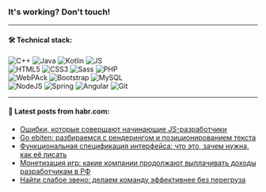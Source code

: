 ### It's working? Don't touch!

---

#### 🛠️ Technical stack:

![C++](https://img.shields.io/badge/C++-informational?logo=c%2B%2B&style=flat&logoColor=white&color=9C033A)
![Java](https://img.shields.io/badge/Java-informational?logo=java&style=flat&logoColor=white&color=007396)
![Kotlin](https://img.shields.io/badge/Kotlin-informational?logo=Kotlin&style=flat&logoColor=white&color=0095D5)
![JS](https://img.shields.io/badge/JS-informational?logo=javaScript&style=flat&logoColor=black&color=F7Df1E) <br>
![HTML5](https://img.shields.io/badge/HTML5-informational?logo=html5&style=flat&logoColor=white&color=E34F26)
![CSS3](https://img.shields.io/badge/CSS3-informational?logo=css3&style=flat&logoColor=white&color=157286)
![Sass](https://img.shields.io/badge/Saas-informational?logo=sass&style=flat&logoColor=white&color=hotpink)
![PHP](https://img.shields.io/badge/PHP-informational?logo=php&style=flat&logoColor=white&color=777BB4) <br>
![WebPAck](https://img.shields.io/badge/WebPack-informational?logo=webPack&style=flat&logoColor=white&color=FF6F00)
![Bootstrap](https://img.shields.io/badge/Bootstrap-informational?logo=Bootstrap&style=flat&logoColor=white&color=7952B3)
![MySQL](https://img.shields.io/badge/MySQL-informational?logo=MySQL&style=flat&logoColor=white&color=00f) <br>
![NodeJS](https://img.shields.io/badge/NodeJS-informational?logo=node.js&style=flat&logoColor=white&color=43853D)
![Spring](https://img.shields.io/badge/Spring-informational?logo=Spring&style=flat&logoColor=white&color=0A9EDC)
![Angular](https://img.shields.io/badge/Vue-informational?logo=vue.js&style=flat&logoColor=white&color=red)
![Git](https://img.shields.io/badge/Git-informational?logo=git&style=flat&logoColor=white&color=darkorange)

___

#### 💬 Latest posts from habr.com:

<!-- BLOG-POST-LIST:START -->
- [Ошибки, которые совершают начинающие JS-разработчики](https://habr.com/ru/post/671570/?utm_source=habrahabr&utm_medium=rss&utm_campaign=671570)
- [Go ebiten: разбираемся с рендерингом и позиционированием текста](https://habr.com/ru/post/671556/?utm_source=habrahabr&utm_medium=rss&utm_campaign=671556)
- [Функциональная спецификация интерфейса: что это, зачем нужна, как её писать](https://habr.com/ru/post/671540/?utm_source=habrahabr&utm_medium=rss&utm_campaign=671540)
- [Монетизация игр: какие компании продолжают выплачивать доходы разработчикам в РФ](https://habr.com/ru/post/671296/?utm_source=habrahabr&utm_medium=rss&utm_campaign=671296)
- [Найти слабое звено: делаем команду эффективнее без перегруза](https://habr.com/ru/post/671500/?utm_source=habrahabr&utm_medium=rss&utm_campaign=671500)
<!-- BLOG-POST-LIST:END -->
